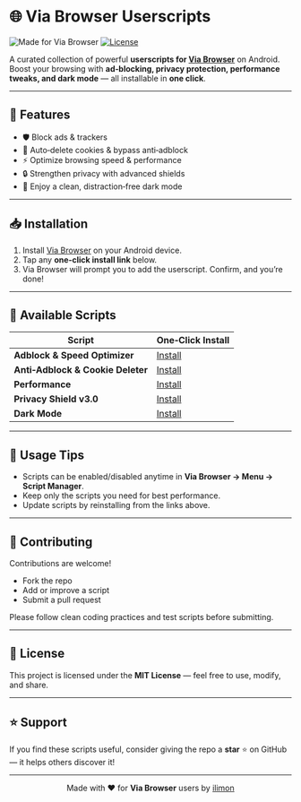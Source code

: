 # 🌐 Via Browser Userscripts

![Made for Via Browser](https://img.shields.io/badge/Made%20for-Via%20Browser-9cf?style=for-the-badge&logo=android)
[![License](https://img.shields.io/github/license/ilimon/via-Userscripts?style=for-the-badge&color=green)](./LICENSE)

A curated collection of powerful **userscripts for [Via Browser](https://viayoo.com/)** on Android.  
Boost your browsing with **ad‑blocking, privacy protection, performance tweaks, and dark mode** — all installable in **one click**.

---

## 🚀 Features
- 🛡️ Block ads & trackers  
- 🍪 Auto‑delete cookies & bypass anti‑adblock  
- ⚡ Optimize browsing speed & performance  
- 🔒 Strengthen privacy with advanced shields  
- 🌙 Enjoy a clean, distraction‑free dark mode  

---

## 📥 Installation

1. Install [Via Browser](https://play.google.com/store/apps/details?id=mark.via.gp) on your Android device.  
2. Tap any **one‑click install link** below.  
3. Via Browser will prompt you to add the userscript. Confirm, and you’re done!

---

## 📜 Available Scripts

| Script | One‑Click Install |
|--------|------------------|
| **Adblock & Speed Optimizer** | [Install](https://cdn.jsdelivr.net/gh/ilimon/via-Userscripts@main/Userscripts/Adblock%20%26%20Speed%20optimizer.js) |
| **Anti‑Adblock & Cookie Deleter** | [Install](https://cdn.jsdelivr.net/gh/ilimon/via-Userscripts@main/Userscripts/Anti-Adblock%20%26%20Cookie%20Deleter.js) |
| **Performance** | [Install](https://cdn.jsdelivr.net/gh/ilimon/via-Userscripts@main/Userscripts/Performance.js) |
| **Privacy Shield v3.0** | [Install](https://cdn.jsdelivr.net/gh/ilimon/via-Userscripts@main/Userscripts/Privacy%20Shield%20v3.0.js) |
| **Dark Mode** | [Install](https://cdn.jsdelivr.net/gh/ilimon/via-Userscripts@main/Userscripts/Dark%20Mode.js) |

---

## 🔧 Usage Tips
- Scripts can be enabled/disabled anytime in **Via Browser → Menu → Script Manager**.  
- Keep only the scripts you need for best performance.  
- Update scripts by reinstalling from the links above.  

---

## 🤝 Contributing
Contributions are welcome!  
- Fork the repo  
- Add or improve a script  
- Submit a pull request  

Please follow clean coding practices and test scripts before submitting.

---

## 📄 License
This project is licensed under the **MIT License** — feel free to use, modify, and share.

---

## ⭐ Support
If you find these scripts useful, consider giving the repo a **star** ⭐ on GitHub — it helps others discover it!

---

<p align="center">
Made with ❤️ for <b>Via Browser</b> users by <a href="https://github.com/ilimon">ilimon</a>  
</p>
